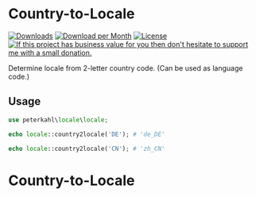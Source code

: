 # Country-to-Locale

[![Downloads](https://img.shields.io/packagist/dt/peterkahl/country-to-locale.svg)](https://packagist.org/packages/peterkahl/country-to-locale)
[![Download per Month](https://img.shields.io/packagist/dm/peterkahl/country-to-locale.svg)](https://packagist.org/packages/peterkahl/country-to-locale)
[![License](https://img.shields.io/github/license/peterkahl/Country-to-Locale.svg?logo=License)](https://github.com/peterkahl/Country-to-Locale/blob/master/LICENSE)
[![If this project has business value for you then don't hesitate to support me with a small donation.](https://img.shields.io/badge/Donations-via%20Paypal-blue.svg)](https://www.paypal.me/PeterK93)

Determine locale from 2-letter country code. (Can be used as language code.)

## Usage

```php
use peterkahl\locale\locale;

echo locale::country2locale('DE'); # 'de_DE'

echo locale::country2locale('CN'); # 'zh_CN'
```
# Country-to-Locale
